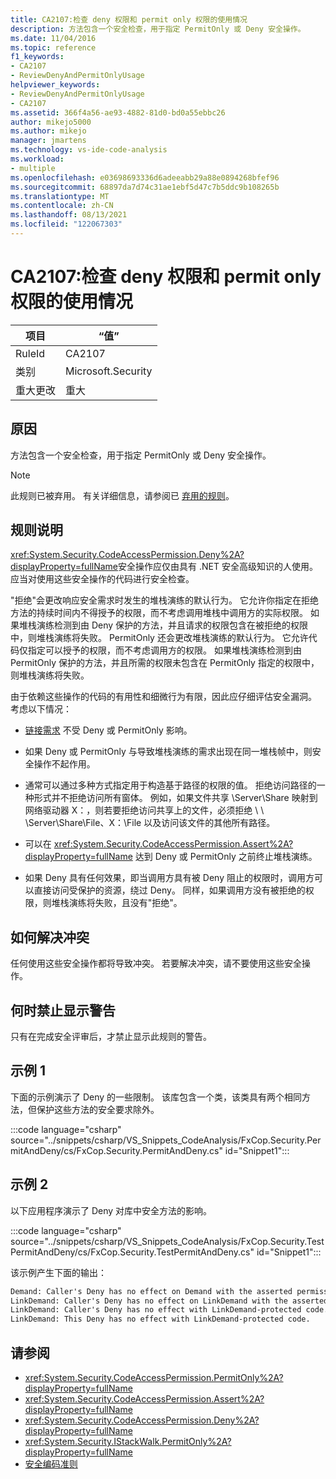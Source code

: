 ```yaml
---
title: CA2107:检查 deny 权限和 permit only 权限的使用情况
description: 方法包含一个安全检查，用于指定 PermitOnly 或 Deny 安全操作。
ms.date: 11/04/2016
ms.topic: reference
f1_keywords:
- CA2107
- ReviewDenyAndPermitOnlyUsage
helpviewer_keywords:
- ReviewDenyAndPermitOnlyUsage
- CA2107
ms.assetid: 366f4a56-ae93-4882-81d0-bd0a55ebbc26
author: mikejo5000
ms.author: mikejo
manager: jmartens
ms.technology: vs-ide-code-analysis
ms.workload:
- multiple
ms.openlocfilehash: e03698693336d6adeeabb29a88e0894268bfef96
ms.sourcegitcommit: 68897da7d74c31ae1ebf5d47c7b5ddc9b108265b
ms.translationtype: MT
ms.contentlocale: zh-CN
ms.lasthandoff: 08/13/2021
ms.locfileid: "122067303"
---
```

# <a name="ca2107-review-deny-and-permit-only-usage"></a>CA2107:检查 deny 权限和 permit only 权限的使用情况

|项目|“值”|
|-|-|
|RuleId|CA2107|
|类别|Microsoft.Security|
|重大更改|重大|

## <a name="cause"></a>原因
方法包含一个安全检查，用于指定 PermitOnly 或 Deny 安全操作。

> [!NOTE]
> 此规则已被弃用。 有关详细信息，请参阅已 [弃用的规则](fxcop-unported-deprecated-rules.md)。

## <a name="rule-description"></a>规则说明

<xref:System.Security.CodeAccessPermission.Deny%2A?displayProperty=fullName>安全操作应仅由具有 .NET 安全高级知识的人使用。 应当对使用这些安全操作的代码进行安全检查。

"拒绝"会更改响应安全需求时发生的堆栈演练的默认行为。 它允许你指定在拒绝方法的持续时间内不得授予的权限，而不考虑调用堆栈中调用方的实际权限。 如果堆栈演练检测到由 Deny 保护的方法，并且请求的权限包含在被拒绝的权限中，则堆栈演练将失败。 PermitOnly 还会更改堆栈演练的默认行为。 它允许代码仅指定可以授予的权限，而不考虑调用方的权限。 如果堆栈演练检测到由 PermitOnly 保护的方法，并且所需的权限未包含在 PermitOnly 指定的权限中，则堆栈演练将失败。

由于依赖这些操作的代码的有用性和细微行为有限，因此应仔细评估安全漏洞。 考虑以下情况：

- [链接需求](/dotnet/framework/misc/link-demands) 不受 Deny 或 PermitOnly 影响。

- 如果 Deny 或 PermitOnly 与导致堆栈演练的需求出现在同一堆栈帧中，则安全操作不起作用。

- 通常可以通过多种方式指定用于构造基于路径的权限的值。 拒绝访问路径的一种形式并不拒绝访问所有窗体。 例如，如果文件共享 \Server\Share 映射到网络驱动器 X：，则若要拒绝访问共享上的文件，必须拒绝 \\ \\ \Server\Share\File、X：\File 以及访问该文件的其他所有路径。

- 可以在 <xref:System.Security.CodeAccessPermission.Assert%2A?displayProperty=fullName> 达到 Deny 或 PermitOnly 之前终止堆栈演练。

- 如果 Deny 具有任何效果，即当调用方具有被 Deny 阻止的权限时，调用方可以直接访问受保护的资源，绕过 Deny。 同样，如果调用方没有被拒绝的权限，则堆栈演练将失败，且没有"拒绝"。

## <a name="how-to-fix-violations"></a>如何解决冲突

任何使用这些安全操作都将导致冲突。 若要解决冲突，请不要使用这些安全操作。

## <a name="when-to-suppress-warnings"></a>何时禁止显示警告

只有在完成安全评审后，才禁止显示此规则的警告。

## <a name="example-1"></a>示例 1

下面的示例演示了 Deny 的一些限制。 该库包含一个类，该类具有两个相同方法，但保护这些方法的安全要求除外。

:::code language="csharp" source="../snippets/csharp/VS_Snippets_CodeAnalysis/FxCop.Security.PermitAndDeny/cs/FxCop.Security.PermitAndDeny.cs" id="Snippet1":::

## <a name="example-2"></a>示例 2

以下应用程序演示了 Deny 对库中安全方法的影响。

:::code language="csharp" source="../snippets/csharp/VS_Snippets_CodeAnalysis/FxCop.Security.TestPermitAndDeny/cs/FxCop.Security.TestPermitAndDeny.cs" id="Snippet1":::

该示例产生下面的输出：

```txt
Demand: Caller's Deny has no effect on Demand with the asserted permission.
LinkDemand: Caller's Deny has no effect on LinkDemand with the asserted permission.
LinkDemand: Caller's Deny has no effect with LinkDemand-protected code.
LinkDemand: This Deny has no effect with LinkDemand-protected code.
```

## <a name="see-also"></a>请参阅

- <xref:System.Security.CodeAccessPermission.PermitOnly%2A?displayProperty=fullName>
- <xref:System.Security.CodeAccessPermission.Assert%2A?displayProperty=fullName>
- <xref:System.Security.CodeAccessPermission.Deny%2A?displayProperty=fullName>
- <xref:System.Security.IStackWalk.PermitOnly%2A?displayProperty=fullName>
- [安全编码准则](/dotnet/standard/security/secure-coding-guidelines)
